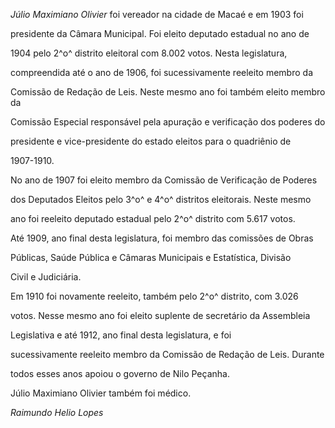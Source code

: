 

*Júlio Maximiano Olivier* foi vereador na cidade de Macaé e em 1903 foi

presidente da Câmara Municipal. Foi eleito deputado estadual no ano de

1904 pelo 2^o^ distrito eleitoral com 8.002 votos. Nesta legislatura,

compreendida até o ano de 1906, foi sucessivamente reeleito membro da

Comissão de Redação de Leis. Neste mesmo ano foi também eleito membro da

Comissão Especial responsável pela apuração e verificação dos poderes do

presidente e vice-presidente do estado eleitos para o quadriênio de

1907-1910.



No ano de 1907 foi eleito membro da Comissão de Verificação de Poderes

dos Deputados Eleitos pelo 3^o^ e 4^o^ distritos eleitorais. Neste mesmo

ano foi reeleito deputado estadual pelo 2^o^ distrito com 5.617 votos.

Até 1909, ano final desta legislatura, foi membro das comissões de Obras

Públicas, Saúde Pública e Câmaras Municipais e Estatística, Divisão

Civil e Judiciária.



Em 1910 foi novamente reeleito, também pelo 2^o^ distrito, com 3.026

votos. Nesse mesmo ano foi eleito suplente de secretário da Assembleia

Legislativa e até 1912, ano final desta legislatura, e foi

sucessivamente reeleito membro da Comissão de Redação de Leis. Durante

todos esses anos apoiou o governo de Nilo Peçanha.



Júlio Maximiano Olivier também foi médico.



*Raimundo Helio Lopes*



